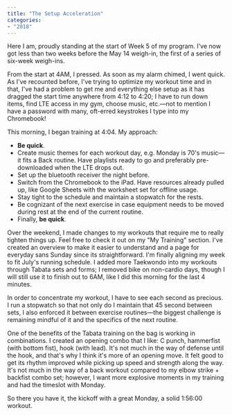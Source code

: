 ```yaml
---
title: "The Setup Acceleration"
categories:
- "2018"
---
```


Here I am, proudly standing at the start of Week 5 of my program. I've now got less than two weeks before the May 14 weigh-in, the first of a series of six-week weigh-ins.

From the start at 4AM, I pressed. As soon as my alarm chimed, I went quick. As I've recounted before, I've trying to optimize my workout time and in that, I've had a problem to get me and everything else setup as it has dragged the start time anywhere from 4:12 to 4:20; I have to run down items, find LTE access in my gym, choose music, etc.—not to mention I have a password with many, oft-erred keystrokes I type into my Chromebook!

This morning, I began training at 4:04. My approach:

* **Be quick**.
* Create music themes for each workout day, e.g. Monday is 70's music—it fits a Back routine. Have playlists ready to go and preferably pre-downloaded when the LTE drops out.
* Set up the bluetooth receiver the night before.
* Switch from the Chromebook to the iPad. Have resources already pulled up, like Google Sheets with the worksheet set for offline usage.
* Stay tight to the schedule and maintain a stopwatch for the rests.
* Be cognizant of the next exercise in case equipment needs to be moved during rest at the end of the current routine.
* Finally, **be quick**.

Over the weekend, I made changes to my workouts that require me to really tighten things up. Feel free to check it out on my "My Training" section. I've created an overview to make it easier to understand and a page for everyday sans Sunday since its straightforward. I'm finally aligning my week to fit July's running schedule. I added more Taekwondo into my workouts through Tabata sets and forms; I removed bike on non-cardio days, though I will still use it to finish out to 6AM, like I did this morning for the last 4 minutes.

In order to concentrate my workout, I have to see each second as precious. I run a stopwatch so that not only do I maintain that 45 second between sets, I also enforced it between exercise routines—the biggest challenge is remaining mindful of it and the specifics of the next routine.

One of the benefits of the Tabata training on the bag is working in combinations. I created an opening combo that I like: C punch, hammerfist (with bottom fist), hook (with lead). It's not much in the way of defense until the hook, and that's why I think it's more of an opening move. It felt good to get its rhythm improved while picking up speed and strength along the way. It's not much in the way of a back workout compared to my elbow strike + backfist combo set; however, I want more explosive moments in my training and had the timeslot with Monday.

So there you have it, the kickoff with a great Monday, a solid 1:56:00 workout.